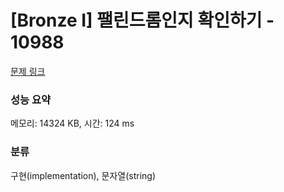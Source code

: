 # [Bronze I] 팰린드롬인지 확인하기 - 10988 

[문제 링크](https://www.acmicpc.net/problem/10988) 

### 성능 요약

메모리: 14324 KB, 시간: 124 ms

### 분류

구현(implementation), 문자열(string)

